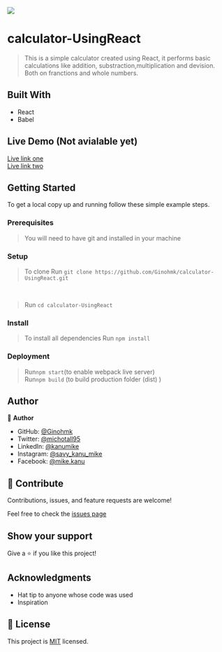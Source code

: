 ![](https://img.shields.io/badge/Microverse-blueviolet)

# calculator-UsingReact

> This is a simple calculator created using React, it performs basic calculations like addition, substraction,multiplication and devision. Both on franctions and whole numbers.

## Built With

- React
- Babel

## Live Demo (Not avialable yet)
[Live link one](https://mike-magic-calculator.netlify.app/) <br>
[Live link two](https://calculate-mike.herokuapp.com/calculator)

<!-- [Live Demo Link](https://livedemo.com) -->

## Getting Started

<!-- https://ginohmk.github.io/calculator-UsingReact/ -->

To get a local copy up and running follow these simple example steps.

### Prerequisites

> You will need to have git and installed in your machine

### Setup <br>

> To clone Run `git clone https://github.com/Ginohmk/calculator-UsingReact.git`

<br>

> Run `cd calculator-UsingReact`

### Install <br>

> To install all dependencies Run `npm install`

### Deployment <br>

> Run`npm start`(to enable webpack live server) <br>
> Run`npm build` (to build production folder (dist) )

## Author

👤 **Author**

- GitHub: [@Ginohmk](https://github.com/Ginohmk)
- Twitter: [@michotall95](https://www.twitter.com/michotall95)
- LinkedIn: [@kanumike](https://www.linkedin.com/in/kanu-mike-497119211/)
- Instagram: [@savy_kanu_mike](https/instagram.com/savy_kanu_mike)
- Facebook: [@mike.kanu](https://www.facebook.com/mike.kanu)

## 🤝 Contribute

Contributions, issues, and feature requests are welcome!

Feel free to check the [issues page](https://github.com/Ginohmk/calculator-UsingReact/issues)

## Show your support

Give a ⭐️ if you like this project!

## Acknowledgments

- Hat tip to anyone whose code was used
- Inspiration

## 📝 License

This project is [MIT](./MIT.md) licensed.
